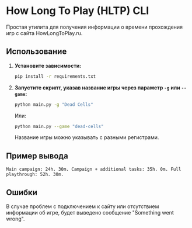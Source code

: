 # How Long To Play (HLTP) CLI

Простая утилита для получения информации о времени прохождения игр с сайта HowLongToPlay.ru.


## Использование

1.  **Установите зависимости:**

    ```bash
    pip install -r requirements.txt
    ```

2.  **Запустите скрипт, указав название игры через параметр `-g` или `--game`:**

    ```bash
    python main.py -g "Dead Cells"
    ```

    Или:

    ```bash
    python main.py --game "dead-cells"
    ```

    Название игры можно указывать с разными регистрами.


## Пример вывода

`Main campaign: 24h. 30m. Campaign + additional tasks: 35h. 0m. Full playthrough: 52h. 30m.`


## Ошибки

В случае проблем с подключением к сайту или отсутствием информации об игре, будет выведено сообщение "Something went wrong".
